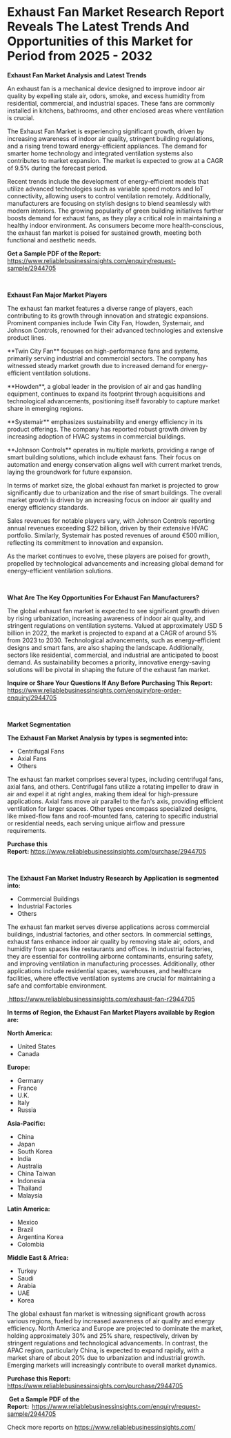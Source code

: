 <p><h1>Exhaust Fan Market Research Report Reveals The Latest Trends And Opportunities of this Market for Period from 2025 - 2032</h1></p><p><strong>Exhaust Fan Market Analysis and Latest Trends</strong></p>
<p><p>An exhaust fan is a mechanical device designed to improve indoor air quality by expelling stale air, odors, smoke, and excess humidity from residential, commercial, and industrial spaces. These fans are commonly installed in kitchens, bathrooms, and other enclosed areas where ventilation is crucial.</p><p>The Exhaust Fan Market is experiencing significant growth, driven by increasing awareness of indoor air quality, stringent building regulations, and a rising trend toward energy-efficient appliances. The demand for smarter home technology and integrated ventilation systems also contributes to market expansion. The market is expected to grow at a CAGR of 9.5% during the forecast period. </p><p>Recent trends include the development of energy-efficient models that utilize advanced technologies such as variable speed motors and IoT connectivity, allowing users to control ventilation remotely. Additionally, manufacturers are focusing on stylish designs to blend seamlessly with modern interiors. The growing popularity of green building initiatives further boosts demand for exhaust fans, as they play a critical role in maintaining a healthy indoor environment. As consumers become more health-conscious, the exhaust fan market is poised for sustained growth, meeting both functional and aesthetic needs.</p></p>
<p><strong>Get a Sample PDF of the Report:&nbsp;</strong> <a href="https://www.reliablebusinessinsights.com/enquiry/request-sample/2944705?utm_campaign=75&utm_medium=2&utm_source=Github&utm_content=ia&utm_term=11032025&utm_id=exhaust-fan">https://www.reliablebusinessinsights.com/enquiry/request-sample/2944705</a></p>
<p>&nbsp;</p>
<p><strong>Exhaust Fan Major Market Players</strong></p>
<p><p>The exhaust fan market features a diverse range of players, each contributing to its growth through innovation and strategic expansions. Prominent companies include Twin City Fan, Howden, Systemair, and Johnson Controls, renowned for their advanced technologies and extensive product lines.</p><p>**Twin City Fan** focuses on high-performance fans and systems, primarily serving industrial and commercial sectors. The company has witnessed steady market growth due to increased demand for energy-efficient ventilation solutions.</p><p>**Howden**, a global leader in the provision of air and gas handling equipment, continues to expand its footprint through acquisitions and technological advancements, positioning itself favorably to capture market share in emerging regions.</p><p>**Systemair** emphasizes sustainability and energy efficiency in its product offerings. The company has reported robust growth driven by increasing adoption of HVAC systems in commercial buildings.</p><p>**Johnson Controls** operates in multiple markets, providing a range of smart building solutions, which include exhaust fans. Their focus on automation and energy conservation aligns well with current market trends, laying the groundwork for future expansion.</p><p>In terms of market size, the global exhaust fan market is projected to grow significantly due to urbanization and the rise of smart buildings. The overall market growth is driven by an increasing focus on indoor air quality and energy efficiency standards.</p><p>Sales revenues for notable players vary, with Johnson Controls reporting annual revenues exceeding $22 billion, driven by their extensive HVAC portfolio. Similarly, Systemair has posted revenues of around €500 million, reflecting its commitment to innovation and expansion.</p><p>As the market continues to evolve, these players are poised for growth, propelled by technological advancements and increasing global demand for energy-efficient ventilation solutions.</p></p>
<p>&nbsp;</p>
<p><strong>What Are The Key Opportunities For Exhaust Fan Manufacturers?</strong></p>
<p><p>The global exhaust fan market is expected to see significant growth driven by rising urbanization, increasing awareness of indoor air quality, and stringent regulations on ventilation systems. Valued at approximately USD 5 billion in 2022, the market is projected to expand at a CAGR of around 5% from 2023 to 2030. Technological advancements, such as energy-efficient designs and smart fans, are also shaping the landscape. Additionally, sectors like residential, commercial, and industrial are anticipated to boost demand. As sustainability becomes a priority, innovative energy-saving solutions will be pivotal in shaping the future of the exhaust fan market.</p></p>
<p><strong>Inquire or Share Your Questions If Any Before Purchasing This Report:</strong> <a href="https://www.reliablebusinessinsights.com/enquiry/pre-order-enquiry/2944705?utm_campaign=75&utm_medium=2&utm_source=Github&utm_content=ia&utm_term=11032025&utm_id=exhaust-fan">https://www.reliablebusinessinsights.com/enquiry/pre-order-enquiry/2944705</a></p>
<p>&nbsp;</p>
<p><strong>Market Segmentation</strong></p>
<p><strong>The Exhaust Fan Market Analysis by types is segmented into:</strong></p>
<p><ul><li>Centrifugal Fans</li><li>Axial Fans</li><li>Others</li></ul></p>
<p><p>The exhaust fan market comprises several types, including centrifugal fans, axial fans, and others. Centrifugal fans utilize a rotating impeller to draw in air and expel it at right angles, making them ideal for high-pressure applications. Axial fans move air parallel to the fan's axis, providing efficient ventilation for larger spaces. Other types encompass specialized designs, like mixed-flow fans and roof-mounted fans, catering to specific industrial or residential needs, each serving unique airflow and pressure requirements.</p></p>
<p><strong>Purchase this Report:&nbsp;</strong><a href="https://www.reliablebusinessinsights.com/purchase/2944705?utm_campaign=75&utm_medium=2&utm_source=Github&utm_content=ia&utm_term=11032025&utm_id=exhaust-fan">https://www.reliablebusinessinsights.com/purchase/2944705</a></p>
<p>&nbsp;</p>
<p><strong>The Exhaust Fan Market Industry Research by Application is segmented into:</strong></p>
<p><ul><li>Commercial Buildings</li><li>Industrial Factories</li><li>Others</li></ul></p>
<p><p>The exhaust fan market serves diverse applications across commercial buildings, industrial factories, and other sectors. In commercial settings, exhaust fans enhance indoor air quality by removing stale air, odors, and humidity from spaces like restaurants and offices. In industrial factories, they are essential for controlling airborne contaminants, ensuring safety, and improving ventilation in manufacturing processes. Additionally, other applications include residential spaces, warehouses, and healthcare facilities, where effective ventilation systems are crucial for maintaining a safe and comfortable environment.</p></p>
<p><a href="https://www.reliablebusinessinsights.com/exhaust-fan-r2944705?utm_campaign=75&utm_medium=2&utm_source=Github&utm_content=ia&utm_term=11032025&utm_id=exhaust-fan">&nbsp;https://www.reliablebusinessinsights.com/exhaust-fan-r2944705</a></p>
<p><strong>In terms of Region, the Exhaust Fan Market Players available by Region are:</strong></p>
<p>
    <p> <strong> North America: </strong>
        <ul>
            <li>United States</li>
            <li>Canada</li>
        </ul>
        </p> 
    <p> <strong> Europe: </strong>
        <ul>
            <li>Germany</li>
            <li>France</li>
            <li>U.K.</li>
            <li>Italy</li>
            <li>Russia</li>
        </ul>
        </p> 
    <p> <strong> Asia-Pacific: </strong>
        <ul>
            <li>China</li>
            <li>Japan</li>
            <li>South Korea</li>
            <li>India</li>
            <li>Australia</li>
            <li>China Taiwan</li>
            <li>Indonesia</li>
            <li>Thailand</li>
            <li>Malaysia</li>
        </ul>
        </p> 
    <p> <strong> Latin America: </strong>
        <ul>
            <li>Mexico</li>
            <li>Brazil</li>
            <li>Argentina Korea</li>
            <li>Colombia</li>
        </ul>
        </p> 
    <p> <strong> Middle East & Africa: </strong>
        <ul>
            <li>Turkey</li>
            <li>Saudi</li>
            <li>Arabia</li>
            <li>UAE</li>
            <li>Korea</li>
        </ul>
    </p>
    </p>
<p><p>The global exhaust fan market is witnessing significant growth across various regions, fueled by increased awareness of air quality and energy efficiency. North America and Europe are projected to dominate the market, holding approximately 30% and 25% share, respectively, driven by stringent regulations and technological advancements. In contrast, the APAC region, particularly China, is expected to expand rapidly, with a market share of about 20% due to urbanization and industrial growth. Emerging markets will increasingly contribute to overall market dynamics.</p></p>
<p><strong>Purchase this Report: </strong><a href="https://www.reliablebusinessinsights.com/purchase/2944705?utm_campaign=75&utm_medium=2&utm_source=Github&utm_content=ia&utm_term=11032025&utm_id=exhaust-fan">https://www.reliablebusinessinsights.com/purchase/2944705</a></p>
<p>&nbsp;<strong>Get a Sample PDF of the Report:&nbsp;&nbsp;</strong><a href="https://www.reliablebusinessinsights.com/enquiry/request-sample/2944705?utm_campaign=75&utm_medium=2&utm_source=Github&utm_content=ia&utm_term=11032025&utm_id=exhaust-fan">https://www.reliablebusinessinsights.com/enquiry/request-sample/2944705</a></p>
<p><strong></strong></p>
<p>Check more reports on <a href="https://www.reliablebusinessinsights.com/?utm_campaign=75&utm_medium=2&utm_source=Github&utm_content=ia&utm_term=11032025&utm_id=exhaust-fan">https://www.reliablebusinessinsights.com/</a></p>